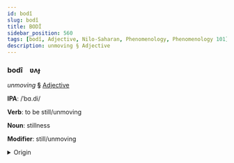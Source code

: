 ```yaml
---
id: bodî
slug: bodî
title: BODÎ
sidebar_position: 560
tags: [bodî, Adjective, Nilo-Saharan, Phenomenology, Phenomenology 101]
description: unmoving § Adjective
---
```


### bodî&emsp;<span kind="abugida">ʋʌɟ</span>

*unmoving* **§** [Adjective](../../tags/Adjective)

**IPA**: /ˈbɑ.di/

**Verb**: to be still/unmoving

**Noun**: stillness

**Modifier**: still/unmoving

<details>
    <summary>Origin</summary>
    Luo podi /pa.di/<br/>
    <em>Nilo-Saharan Language Family</em>
</details>